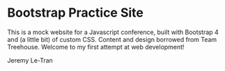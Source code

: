 # Bootstrap Practice Site

This is a mock website for a Javascript conference, built with Bootstrap 4 and (a little bit) of custom CSS. Content and design borrowed from Team Treehouse. Welcome to my first attempt at web development!

Jeremy Le-Tran